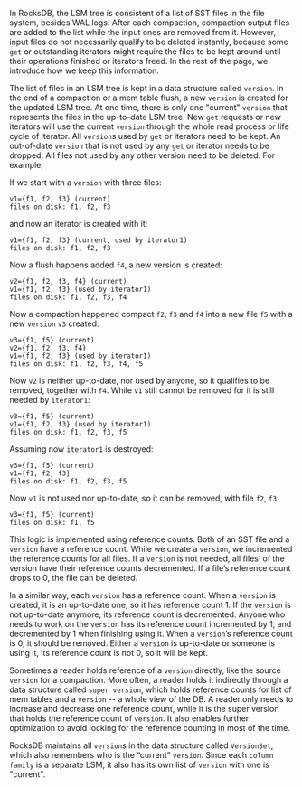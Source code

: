 In RocksDB, the LSM tree is consistent of a list of SST files in the file system, besides WAL logs. After each compaction, compaction output files are added to the list while the input ones are removed from it. However, input files do not necessarily qualify to be deleted instantly, because some `get` or outstanding iterators might require the files to be kept around until their operations finished or iterators freed. In the rest of the page, we introduce how we keep this information.
 
The list of files in an LSM tree is kept in a data structure called `version`. In the end of a compaction or a mem table flush, a new `version` is created for the updated LSM tree. At one time, there is only one "current" `version` that represents the files in the up-to-date LSM tree. New `get` requests or new iterators will use the current `version` through the whole read process or life cycle of iterator. All `version`s used by `get` or iterators need to be kept. An out-of-date `version` that is not used by any `get` or iterator needs to be dropped. All files not used by any other version need to be deleted. For example,
 
If we start with a `version` with three files:
 
```
v1={f1, f2, f3} (current)
files on disk: f1, f2, f3
```
 
and now an iterator is created with it:

```
v1={f1, f2, f3} (current, used by iterator1)
files on disk: f1, f2, f3
```
Now a flush happens added `f4`, a new version is created:
```
v2={f1, f2, f3, f4} (current)
v1={f1, f2, f3} (used by iterator1)
files on disk: f1, f2, f3, f4
```
Now a compaction happened compact `f2`, `f3` and `f4` into a new file `f5` with a new `version` `v3` created:
```
v3={f1, f5} (current)
v2={f1, f2, f3, f4}
v1={f1, f2, f3} (used by iterator1)
files on disk: f1, f2, f3, f4, f5
```
Now `v2` is neither up-to-date, nor used by anyone, so it qualifies to be removed, together with `f4`. While `v1` still cannot be removed for it is still needed by `iterator1`:
```
v3={f1, f5} (current)
v1={f1, f2, f3} (used by iterator1)
files on disk: f1, f2, f3, f5
```
 Assuming now `iterator1` is destroyed:
```
v3={f1, f5} (current)
v1={f1, f2, f3}
files on disk: f1, f2, f3, f5
```
Now `v1` is not used nor up-to-date, so it can be removed, with file `f2`, `f3`:
```
v3={f1, f5} (current)
files on disk: f1, f5
```
This logic is implemented using reference counts. Both of an SST file and a `version` have a reference count. While we create a `version`, we incremented the reference counts for all files. If a `version` is not needed, all files’ of the version have their reference counts decremented. If a file’s reference count drops to 0, the file can be deleted.

In a similar way, each `version` has a reference count. When a `version` is created, it is an up-to-date one, so it has reference count 1. If the `version` is not up-to-date anymore, its reference count is decremented. Anyone who needs to work on the `version` has its reference count incremented by 1, and decremented by 1 when finishing using it. When a `version`’s reference count is 0, it should be removed. Either a `version` is up-to-date or someone is using it, its reference count is not 0, so it will be kept.

Sometimes a reader holds reference of a `version` directly, like the source `version` for a compaction. More often, a reader holds it indirectly through a data structure called `super version`, which holds reference counts for list of mem tables and a `version` -- a whole view of the DB. A reader only needs to increase and decrease one reference count, while it is the super version that holds the reference count of `version`. It also enables further optimization to avoid locking for the reference counting in most of the time. 

RocksDB maintains all `version`s in the data structure called `VersionSet`, which also remembers who is the “current” `version`. Since each `column family` is a separate LSM, it also has its own list of `version` with one is "current".

